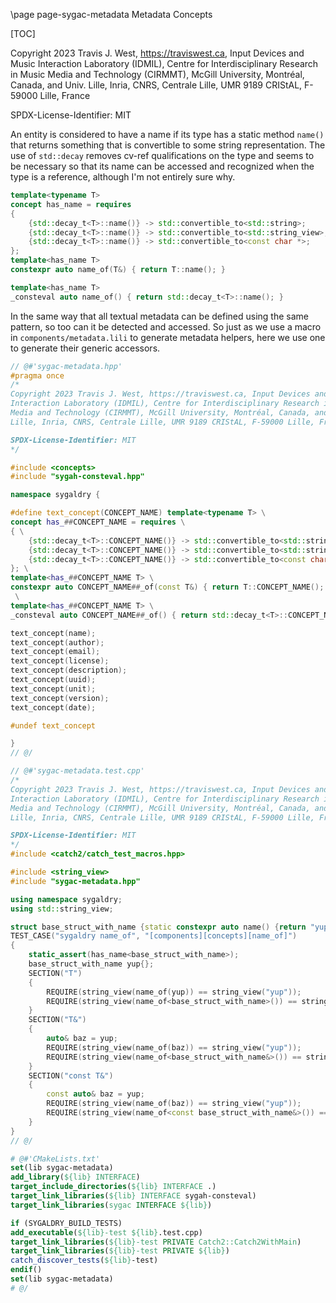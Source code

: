 \page page-sygac-metadata Metadata Concepts

[TOC]

Copyright 2023 Travis J. West, https://traviswest.ca, Input Devices and Music
Interaction Laboratory (IDMIL), Centre for Interdisciplinary Research in Music
Media and Technology (CIRMMT), McGill University, Montréal, Canada, and Univ.
Lille, Inria, CNRS, Centrale Lille, UMR 9189 CRIStAL, F-59000 Lille, France

SPDX-License-Identifier: MIT

An entity is considered to have a name if its type has a static method `name()`
that returns something that is convertible to some string representation. The
use of `std::decay` removes cv-ref qualifications on the type and seems to be
necessary so that its name can be accessed and recognized when the type is a
reference, although I'm not entirely sure why.

```cpp
template<typename T>
concept has_name = requires
{
    {std::decay_t<T>::name()} -> std::convertible_to<std::string>;
    {std::decay_t<T>::name()} -> std::convertible_to<std::string_view>;
    {std::decay_t<T>::name()} -> std::convertible_to<const char *>;
};
template<has_name T>
constexpr auto name_of(T&) { return T::name(); }

template<has_name T>
_consteval auto name_of() { return std::decay_t<T>::name(); }
```

In the same way that all textual metadata can be defined using the same
pattern, so too can it be detected and accessed. So just as we use a
macro in `components/metadata.lili` to generate metadata helpers, here we
use one to generate their generic accessors.

```cpp
// @#'sygac-metadata.hpp'
#pragma once
/*
Copyright 2023 Travis J. West, https://traviswest.ca, Input Devices and Music
Interaction Laboratory (IDMIL), Centre for Interdisciplinary Research in Music
Media and Technology (CIRMMT), McGill University, Montréal, Canada, and Univ.
Lille, Inria, CNRS, Centrale Lille, UMR 9189 CRIStAL, F-59000 Lille, France

SPDX-License-Identifier: MIT
*/

#include <concepts>
#include "sygah-consteval.hpp"

namespace sygaldry {

#define text_concept(CONCEPT_NAME) template<typename T> \
concept has_##CONCEPT_NAME = requires \
{ \
    {std::decay_t<T>::CONCEPT_NAME()} -> std::convertible_to<std::string>; \
    {std::decay_t<T>::CONCEPT_NAME()} -> std::convertible_to<std::string_view>; \
    {std::decay_t<T>::CONCEPT_NAME()} -> std::convertible_to<const char *>; \
}; \
template<has_##CONCEPT_NAME T> \
constexpr auto CONCEPT_NAME##_of(const T&) { return T::CONCEPT_NAME(); } \
 \
template<has_##CONCEPT_NAME T> \
_consteval auto CONCEPT_NAME##_of() { return std::decay_t<T>::CONCEPT_NAME(); }

text_concept(name);
text_concept(author);
text_concept(email);
text_concept(license);
text_concept(description);
text_concept(uuid);
text_concept(unit);
text_concept(version);
text_concept(date);

#undef text_concept

}
// @/
```

```cpp
// @#'sygac-metadata.test.cpp'
/*
Copyright 2023 Travis J. West, https://traviswest.ca, Input Devices and Music
Interaction Laboratory (IDMIL), Centre for Interdisciplinary Research in Music
Media and Technology (CIRMMT), McGill University, Montréal, Canada, and Univ.
Lille, Inria, CNRS, Centrale Lille, UMR 9189 CRIStAL, F-59000 Lille, France

SPDX-License-Identifier: MIT
*/
#include <catch2/catch_test_macros.hpp>

#include <string_view>
#include "sygac-metadata.hpp"

using namespace sygaldry;
using std::string_view;

struct base_struct_with_name {static constexpr auto name() {return "yup";}};
TEST_CASE("sygaldry name_of", "[components][concepts][name_of]")
{
    static_assert(has_name<base_struct_with_name>);
    base_struct_with_name yup{};
    SECTION("T")
    {
        REQUIRE(string_view(name_of(yup)) == string_view("yup"));
        REQUIRE(string_view(name_of<base_struct_with_name>()) == string_view("yup"));
    }
    SECTION("T&")
    {
        auto& baz = yup;
        REQUIRE(string_view(name_of(baz)) == string_view("yup"));
        REQUIRE(string_view(name_of<base_struct_with_name&>()) == string_view("yup"));
    }
    SECTION("const T&")
    {
        const auto& baz = yup;
        REQUIRE(string_view(name_of(baz)) == string_view("yup"));
        REQUIRE(string_view(name_of<const base_struct_with_name&>()) == string_view("yup"));
    }
}
// @/
```

```cmake
# @#'CMakeLists.txt'
set(lib sygac-metadata)
add_library(${lib} INTERFACE)
target_include_directories(${lib} INTERFACE .)
target_link_libraries(${lib} INTERFACE sygah-consteval)
target_link_libraries(sygac INTERFACE ${lib})

if (SYGALDRY_BUILD_TESTS)
add_executable(${lib}-test ${lib}.test.cpp)
target_link_libraries(${lib}-test PRIVATE Catch2::Catch2WithMain)
target_link_libraries(${lib}-test PRIVATE ${lib})
catch_discover_tests(${lib}-test)
endif()
set(lib sygac-metadata)
# @/
```
